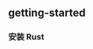## getting-started

### 安装 Rust


<!-- iconify 图标 + 无链接 -->
<Pill :icon="{ icon: 'line-md:iconify2-static', color: '#1769AA' }" size="16" name="Iconify" />

<Pill icon="vscode-icons:file-type-vue" name="Vue" link="https://vuejs.org/" />

<!-- 深浅模式的 iconify 图标 -->
<Pill
  :icon="{ light: 'ion:logo-vercel', dark: 'ion:logo-vercel', color: { light: '#000000', dark: '#FFFFFF' } }"
  name="<p style='margin:0; font-style: italic;'>Vercel</p>"
  link="https://vercel.com/"
/>

<Pill
  :icon="{ light: 'skill-icons:vite-dark', dark: 'skill-icons:vite-light' }"
  name="Vite"
  link="https://vitejs.dev/"
/>

<BoxCube
  :grid="6"
  :items="[
    // 普通 iconify 图标 + 无链接
    {
      icon: { icon: 'line-md:iconify2-static', color: '#1769AA' },
      name: 'iconify'
    },
    // 深浅色模式的 iconify 图标 + v-html 渲染
    {
      icon: { light: 'ion:logo-vercel', dark: 'ion:logo-vercel', color: { light: '#000000', dark: '#FFFFFF' } },
      name: `<p style='margin:0; font-style: italic;'>Vercel</p>`,
      link: 'https://vercel.com/'
    },
    // 深浅色模式 iconify 图标（无 color）
    {
      icon: { light: 'skill-icons:vite-dark', dark: 'skill-icons:vite-light' },
      name: 'Vite',
      link: 'https://vitejs.dev/'
    }
  ]"
/>
